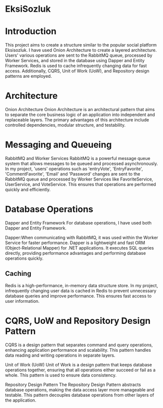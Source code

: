 # EksiSozluk

# Introduction
This project aims to create a structure similar to the popular social platform Eksisozluk. I have used Onion Architecture to create a layered architecture. Users' various operations are sent to the RabbitMQ queue, processed by Worker Services, and stored in the database using Dapper and Entity Framework. Redis is used to cache infrequently changing data for fast access. Additionally, CQRS, Unit of Work (UoW), and Repository design patterns are employed.

# Architecture
Onion Architecture
Onion Architecture is an architectural pattern that aims to separate the core business logic of an application into independent and replaceable layers. The primary advantages of this architecture include controlled dependencies, modular structure, and testability.

# Messaging and Queueing
RabbitMQ and Worker Services
RabbitMQ is a powerful message queue system that allows messages to be queued and processed asynchronously. In my project, 'users' operations such as 'entryVote', 'EntryFavorite', 'CommentFavorite', 'Email' and 'Password' changes are sent to the RabbitMQ queue and processed by Worker Services like FavoriteService, UserService, and VoteService. This ensures that operations are performed quickly and efficiently.

# Database Operations
Dapper and Entity Framework
For database operations, I have used both Dapper and Entity Framework.

Dapper:When communicating with RabbitMQ, it was used within the Worker Service for faster performance. Dapper is a lightweight and fast ORM (Object-Relational Mapper) for .NET applications. It executes SQL queries directly, providing performance advantages and performing database operations quickly.


## Caching
Redis is a high-performance, in-memory data structure store. In my project, infrequently changing user data is cached in Redis to prevent unnecessary database queries and improve performance. This ensures fast access to user information.

# CQRS, UoW and Repository Design Pattern
CQRS is a design pattern that separates command and query operations, enhancing application performance and scalability. This pattern handles data reading and writing operations in separate layers.

Unit of Work (UoW)
Unit of Work is a design pattern that keeps database operations together, ensuring that all operations either succeed or fail as a whole. This pattern is used to ensure data consistency.

Repository Design Pattern
The Repository Design Pattern abstracts database operations, making the data access layer more manageable and testable. This pattern decouples database operations from other layers of the application.
